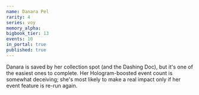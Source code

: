 ```yaml
---
name: Danara Pel
rarity: 4
series: voy
memory_alpha:
bigbook_tier: 13
events: 10
in_portal: true
published: true
---
```


Danara is saved by her collection spot (and the Dashing Doc), but it's one of the easiest ones to complete. Her Hologram-boosted event count is somewhat deceiving; she's most likely to make a real impact only if her event feature is re-run again.

